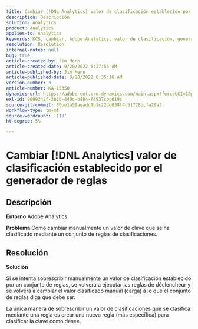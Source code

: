 ```yaml
---
title: Cambiar [!DNL Analytics] valor de clasificación establecido por el generador de reglas
description: Descripción
solution: Analytics
product: Analytics
applies-to: Analytics
keywords: KCS, cambiar, Adobe Analytics, valor de clasificación, generador de reglas de clasificación, carga manual de archivos de clasificación
resolution: Resolution
internal-notes: null
bug: true
article-created-by: Jim Menn
article-created-date: 9/20/2022 6:27:56 AM
article-published-by: Jim Menn
article-published-date: 9/20/2022 6:35:16 AM
version-number: 3
article-number: KA-15350
dynamics-url: https://adobe-ent.crm.dynamics.com/main.aspx?forceUCI=1&pagetype=entityrecord&etn=knowledgearticle&id=9752335a-ad38-ed11-9db1-0022480866ad
exl-id: 9009242f-3b1b-440c-b884-f4937cbcd19c
source-git-commit: 80be1a59aeadd9b1c22dd038f4c51728bcfa29a3
workflow-type: tm+mt
source-wordcount: '118'
ht-degree: 5%

---
```


# Cambiar [!DNL Analytics] valor de clasificación establecido por el generador de reglas

## Descripción


<b>Entorno</b>
Adobe Analytics

<b>Problema</b>
Cómo cambiar manualmente un valor de clave que se ha clasificado mediante un conjunto de reglas de clasificaciones.


## Resolución


<b>Solución</b>

Si se intenta sobrescribir manualmente un valor de clasificación establecido por un conjunto de reglas, se volverá a ejecutar las reglas de déclencheur y se volverá a cambiar el valor clasificado manual (carga) a lo que el conjunto de reglas diga que debe ser.

La única manera de sobrescribir un valor de clasificaciones que se clasifica mediante una regla es crear una nueva regla (más específica) para clasificar la clave como desee.
